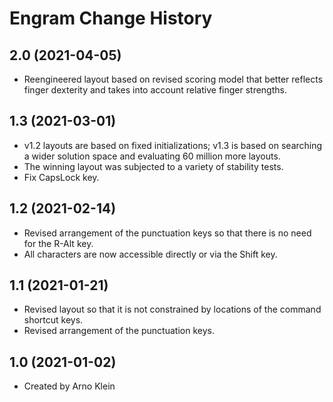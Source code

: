 Engram Change History
====================

2.0 (2021-04-05)
----------------
* Reengineered layout based on revised scoring model that better reflects finger dexterity and takes into account relative finger strengths.

1.3 (2021-03-01)
----------------
* v1.2 layouts are based on fixed initializations; v1.3 is based on searching a wider solution space and evaluating 60 million more layouts.
* The winning layout was subjected to a variety of stability tests.
* Fix CapsLock key.

1.2 (2021-02-14)
----------------
* Revised arrangement of the punctuation keys so that there is no need for the R-Alt key.
* All characters are now accessible directly or via the Shift key. 

1.1 (2021-01-21)
----------------
* Revised layout so that it is not constrained by locations of the command shortcut keys.
* Revised arrangement of the punctuation keys.

1.0 (2021-01-02)
----------------
* Created by Arno Klein

